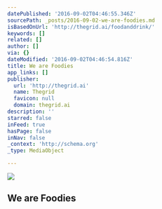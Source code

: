 ```yaml
---
datePublished: '2016-09-02T04:46:55.346Z'
sourcePath: _posts/2016-09-02-we-are-foodies.md
isBasedOnUrl: 'http://thegrid.ai/foodanddrink/'
keywords: []
related: []
author: []
via: {}
dateModified: '2016-09-02T04:46:54.816Z'
title: We are Foodies
app_links: []
publisher:
  url: 'http://thegrid.ai'
  name: Thegrid
  favicon: null
  domain: thegrid.ai
description: ''
starred: false
inFeed: true
hasPage: false
inNav: false
_context: 'http://schema.org'
_type: MediaObject

---
```

<article style=""><img src="https://s3-us-west-2.amazonaws.com/the-grid-img/p/6215308d71d0b5196873057282c8e3be08e467b7.jpg" /><h1>We are Foodies</h1></article>